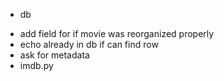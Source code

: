 * db
- add field for if movie was reorganized properly
- echo already in db if can find row
- ask for metadata
- imdb.py

